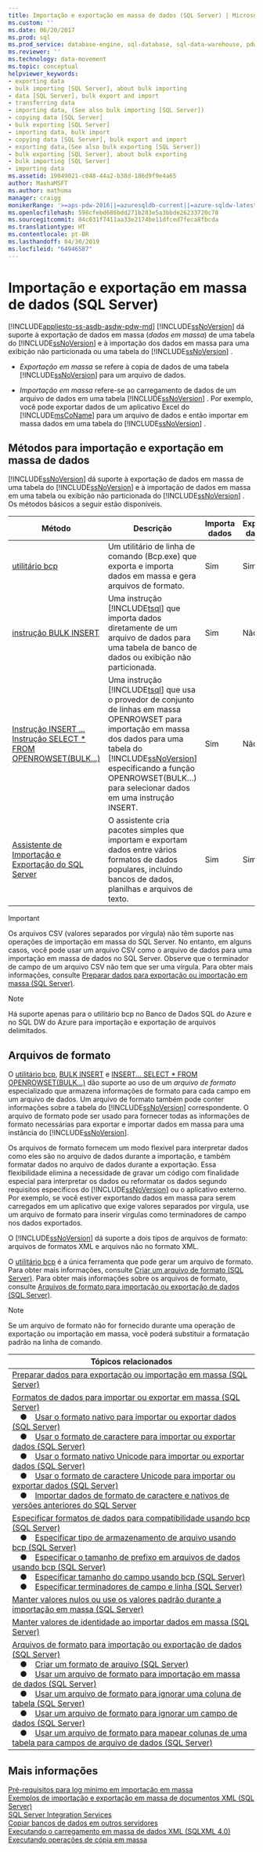 ```yaml
---
title: Importação e exportação em massa de dados (SQL Server) | Microsoft Docs
ms.custom: ''
ms.date: 06/20/2017
ms.prod: sql
ms.prod_service: database-engine, sql-database, sql-data-warehouse, pdw
ms.reviewer: ''
ms.technology: data-movement
ms.topic: conceptual
helpviewer_keywords:
- exporting data
- bulk importing [SQL Server], about bulk importing
- data [SQL Server], bulk export and import
- transferring data
- importing data, (See also bulk importing [SQL Server])
- copying data [SQL Server]
- bulk exporting [SQL Server]
- importing data, bulk import
- copying data [SQL Server], bulk export and import
- exporting data,(See also bulk exporting [SQL Server])
- bulk exporting [SQL Server], about bulk exporting
- bulk importing [SQL Server]
- importing data
ms.assetid: 19049021-c048-44a2-b38d-186d9f9e4a65
author: MashaMSFT
ms.author: mathoma
manager: craigg
monikerRange: '>=aps-pdw-2016||=azuresqldb-current||=azure-sqldw-latest||>=sql-server-2016||=sqlallproducts-allversions||>=sql-server-linux-2017||=azuresqldb-mi-current'
ms.openlocfilehash: 598cfebd686bdd271b283e5a3bbde26233720c78
ms.sourcegitcommit: 04c031f7411aa33e2174be11dfced7feca8fbcda
ms.translationtype: HT
ms.contentlocale: pt-BR
ms.lasthandoff: 04/30/2019
ms.locfileid: "64946587"
---
```

# <a name="bulk-import-and-export-of-data-sql-server"></a>Importação e exportação em massa de dados (SQL Server)
[!INCLUDE[appliesto-ss-asdb-asdw-pdw-md](../../includes/appliesto-ss-asdb-asdw-pdw-md.md)]
  [!INCLUDE[ssNoVersion](../../includes/ssnoversion-md.md)] dá suporte à exportação de dados em massa (*dados em massa*) de uma tabela do [!INCLUDE[ssNoVersion](../../includes/ssnoversion-md.md)] e à importação dos dados em massa para uma exibição não particionada ou uma tabela do [!INCLUDE[ssNoVersion](../../includes/ssnoversion-md.md)] . 
  
-   *Exportação em massa* se refere à copia de dados de uma tabela [!INCLUDE[ssNoVersion](../../includes/ssnoversion-md.md)] para um arquivo de dados.

-   *Importação em massa* refere-se ao carregamento de dados de um arquivo de dados em uma tabela [!INCLUDE[ssNoVersion](../../includes/ssnoversion-md.md)] . Por exemplo, você pode exportar dados de um aplicativo Excel do [!INCLUDE[msCoName](../../includes/msconame-md.md)] para um arquivo de dados e então importar em massa dados em uma tabela do [!INCLUDE[ssNoVersion](../../includes/ssnoversion-md.md)] .  
 
##  <a name="MethodsForBuliIE"></a> Métodos para importação e exportação em massa de dados  
 [!INCLUDE[ssNoVersion](../../includes/ssnoversion-md.md)] dá suporte à exportação de dados em massa de uma tabela do [!INCLUDE[ssNoVersion](../../includes/ssnoversion-md.md)] e à importação de dados em massa em uma tabela ou exibição não particionada do [!INCLUDE[ssNoVersion](../../includes/ssnoversion-md.md)] . Os métodos básicos a seguir estão disponíveis.  
 
  
|Método|Descrição|Importa dados|Exporta dados|  
|------------|-----------------|------------------|------------------|  
|[utilitário bcp](../../relational-databases/import-export/import-and-export-bulk-data-by-using-the-bcp-utility-sql-server.md)|Um utilitário de linha de comando (Bcp.exe) que exporta e importa dados em massa e gera arquivos de formato.|Sim|Sim|  
|[instrução BULK INSERT](../../relational-databases/import-export/import-bulk-data-by-using-bulk-insert-or-openrowset-bulk-sql-server.md)|Uma instrução [!INCLUDE[tsql](../../includes/tsql-md.md)] que importa dados diretamente de um arquivo de dados para uma tabela de banco de dados ou exibição não particionada.|Sim|Não|  
|[Instrução INSERT ... Instrução SELECT * FROM OPENROWSET(BULK...)](../../relational-databases/import-export/import-bulk-data-by-using-bulk-insert-or-openrowset-bulk-sql-server.md)|Uma instrução [!INCLUDE[tsql](../../includes/tsql-md.md)] que usa o provedor de conjunto de linhas em massa OPENROWSET para importação em massa dos dados para uma tabela do [!INCLUDE[ssNoVersion](../../includes/ssnoversion-md.md)] especificando a função OPENROWSET(BULK…) para selecionar dados em uma instrução INSERT.|Sim|Não| 
|[Assistente de Importação e Exportação do SQL Server](../../integration-services/import-export-data/import-and-export-data-with-the-sql-server-import-and-export-wizard.md)|O assistente cria pacotes simples que importam e exportam dados entre vários formatos de dados populares, incluindo bancos de dados, planilhas e arquivos de texto.|Sim|Sim|  
  
> [!IMPORTANT]
> Os arquivos CSV (valores separados por vírgula) não têm suporte nas operações de importação em massa do SQL Server. No entanto, em alguns casos, você pode usar um arquivo CSV como o arquivo de dados para uma importação em massa de dados no SQL Server. Observe que o terminador de campo de um arquivo CSV não tem que ser uma vírgula. Para obter mais informações, consulte [Preparar dados para exportação ou importação em massa (SQL Server)](../../relational-databases/import-export/prepare-data-for-bulk-export-or-import-sql-server.md).

> [!NOTE]
> Há suporte apenas para o utilitário bcp no Banco de Dados SQL do Azure e no SQL DW do Azure para importação e exportação de arquivos delimitados.
  
##  <a name="FFs"></a> Arquivos de formato  
 O [utilitário bcp](../../tools/bcp-utility.md), [BULK INSERT](../../t-sql/statements/bulk-insert-transact-sql.md) e [INSERT... SELECT * FROM OPENROWSET(BULK...)](../../t-sql/functions/openrowset-transact-sql.md) dão suporte ao uso de um *arquivo de formato* especializado que armazena informações de formato para cada campo em um arquivo de dados. Um arquivo de formato também pode conter informações sobre a tabela do [!INCLUDE[ssNoVersion](../../includes/ssnoversion-md.md)] correspondente. O arquivo de formato pode ser usado para fornecer todas as informações de formato necessárias para exportar e importar dados em massa para uma instância do [!INCLUDE[ssNoVersion](../../includes/ssnoversion-md.md)].  
  
 Os arquivos de formato fornecem um modo flexível para interpretar dados como eles são no arquivo de dados durante a importação, e também formatar dados no arquivo de dados durante a exportação. Essa flexibilidade elimina a necessidade de gravar um código com finalidade especial para interpretar os dados ou reformatar os dados segundo requisitos específicos do [!INCLUDE[ssNoVersion](../../includes/ssnoversion-md.md)] ou o aplicativo externo. Por exemplo, se você estiver exportando dados em massa para serem carregados em um aplicativo que exige valores separados por vírgula, use um arquivo de formato para inserir vírgulas como terminadores de campo nos dados exportados.  
  
 O [!INCLUDE[ssNoVersion](../../includes/ssnoversion-md.md)] dá suporte a dois tipos de arquivos de formato: arquivos de formatos XML e arquivos não no formato XML.  
  
 O [utilitário bcp](../../tools/bcp-utility.md) é a única ferramenta que pode gerar um arquivo de formato. Para obter mais informações, consulte [Criar um arquivo de formato &#40;SQL Server&#41;](../../relational-databases/import-export/create-a-format-file-sql-server.md). Para obter mais informações sobre os arquivos de formato, consulte [Arquivos de formato para importação ou exportação de dados &#40;SQL Server&#41;](../../relational-databases/import-export/format-files-for-importing-or-exporting-data-sql-server.md).  
  
> [!NOTE]
> Se um arquivo de formato não for fornecido durante uma operação de exportação ou importação em massa, você poderá substituir a formatação padrão na linha de comando.

|Tópicos relacionados|
|---|
|[Preparar dados para exportação ou importação em massa (SQL Server)](../../relational-databases/import-export/prepare-data-for-bulk-export-or-import-sql-server.md)|
|[Formatos de dados para importar ou exportar em massa (SQL Server)](../../relational-databases/import-export/data-formats-for-bulk-import-or-bulk-export-sql-server.md)<br />&emsp;&#9679;&emsp;[Usar o formato nativo para importar ou exportar dados (SQL Server)](../../relational-databases/import-export/use-native-format-to-import-or-export-data-sql-server.md)<br />&emsp;&#9679;&emsp;[Usar o formato de caractere para importar ou exportar dados (SQL Server)](../../relational-databases/import-export/use-character-format-to-import-or-export-data-sql-server.md)<br />&emsp;&#9679;&emsp;[Usar o formato nativo Unicode para importar ou exportar dados (SQL Server)](../../relational-databases/import-export/use-unicode-native-format-to-import-or-export-data-sql-server.md)<br />&emsp;&#9679;&emsp;[Usar o formato de caractere Unicode para importar ou exportar dados (SQL Server)](../../relational-databases/import-export/use-unicode-character-format-to-import-or-export-data-sql-server.md)<br />&emsp;&#9679;&emsp;[Importar dados de formato de caractere e nativos de versões anteriores do SQL Server](../../relational-databases/import-export/import-native-and-character-format-data-from-earlier-versions-of-sql-server.md)|
|[Especificar formatos de dados para compatibilidade usando bcp (SQL Server)](../../relational-databases/import-export/specify-data-formats-for-compatibility-when-using-bcp-sql-server.md)<br />&emsp;&#9679;&emsp;[Especificar tipo de armazenamento de arquivo usando bcp (SQL Server)](../../relational-databases/import-export/specify-file-storage-type-by-using-bcp-sql-server.md)<br />&emsp;&#9679;&emsp;[Especificar o tamanho de prefixo em arquivos de dados usando bcp (SQL Server)](../../relational-databases/import-export/specify-prefix-length-in-data-files-by-using-bcp-sql-server.md)<br />&emsp;&#9679;&emsp;[Especificar tamanho do campo usando bcp (SQL Server)](../../relational-databases/import-export/specify-field-length-by-using-bcp-sql-server.md)<br />&emsp;&#9679;&emsp;[Especificar terminadores de campo e linha (SQL Server)](../../relational-databases/import-export/specify-field-and-row-terminators-sql-server.md)|
|[Manter valores nulos ou use os valores padrão durante a importação em massa (SQL Server)](../../relational-databases/import-export/keep-nulls-or-use-default-values-during-bulk-import-sql-server.md)|
|[Manter valores de identidade ao importar dados em massa (SQL Server)](../../relational-databases/import-export/keep-identity-values-when-bulk-importing-data-sql-server.md)|
|[Arquivos de formato para importação ou exportação de dados (SQL Server)](../../relational-databases/import-export/format-files-for-importing-or-exporting-data-sql-server.md)<br />&emsp;&#9679;&emsp;[Criar um formato de arquivo (SQL Server)](../../relational-databases/import-export/create-a-format-file-sql-server.md)<br />&emsp;&#9679;&emsp;[Usar um arquivo de formato para importação em massa de dados (SQL Server)](../../relational-databases/import-export/use-a-format-file-to-bulk-import-data-sql-server.md)<br />&emsp;&#9679;&emsp;[Usar um arquivo de formato para ignorar uma coluna de tabela (SQL Server)](../../relational-databases/import-export/use-a-format-file-to-skip-a-table-column-sql-server.md)<br />&emsp;&#9679;&emsp;[Usar um arquivo de formato para ignorar um campo de dados (SQL Server)](../../relational-databases/import-export/use-a-format-file-to-skip-a-data-field-sql-server.md)<br />&emsp;&#9679;&emsp;[Usar um arquivo de formato para mapear colunas de uma tabela para campos de arquivo de dados (SQL Server)](../../relational-databases/import-export/use-a-format-file-to-map-table-columns-to-data-file-fields-sql-server.md)|
 
  
## <a name="more-information"></a>Mais informações  
 [Pré-requisitos para log mínimo em importação em massa](../../relational-databases/import-export/prerequisites-for-minimal-logging-in-bulk-import.md)   
 [Exemplos de importação e exportação em massa de documentos XML &#40;SQL Server&#41;](../../relational-databases/import-export/examples-of-bulk-import-and-export-of-xml-documents-sql-server.md)   
 [SQL Server Integration Services](../../integration-services/sql-server-integration-services.md)   
 [Copiar bancos de dados em outros servidores](../../relational-databases/databases/copy-databases-to-other-servers.md)   
 [Executando o carregamento em massa de dados XML &#40;SQLXML 4.0&#41;](../../relational-databases/sqlxml-annotated-xsd-schemas-xpath-queries/bulk-load-xml/performing-bulk-load-of-xml-data-sqlxml-4-0.md)   
 [Executando operações de cópia em massa](../../relational-databases/native-client/features/performing-bulk-copy-operations.md)   

  
  
